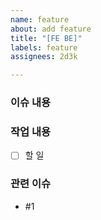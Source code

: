 ```yaml
---
name: feature
about: add feature
title: "[FE BE]"
labels: feature
assignees: 2d3k

---
```


### 이슈 내용

### 작업 내용
- [ ] 할 일

### 관련 이슈
- #1
